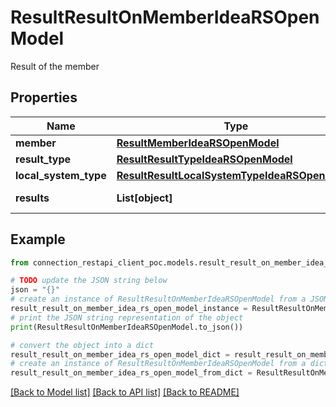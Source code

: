 # ResultResultOnMemberIdeaRSOpenModel

Result of the member

## Properties

Name | Type | Description | Notes
------------ | ------------- | ------------- | -------------
**member** | [**ResultMemberIdeaRSOpenModel**](ResultMemberIdeaRSOpenModel.md) |  | [optional] 
**result_type** | [**ResultResultTypeIdeaRSOpenModel**](ResultResultTypeIdeaRSOpenModel.md) |  | [optional] 
**local_system_type** | [**ResultResultLocalSystemTypeIdeaRSOpenModel**](ResultResultLocalSystemTypeIdeaRSOpenModel.md) |  | [optional] 
**results** | **List[object]** | List of result | [optional] 

## Example

```python
from connection_restapi_client_poc.models.result_result_on_member_idea_rs_open_model import ResultResultOnMemberIdeaRSOpenModel

# TODO update the JSON string below
json = "{}"
# create an instance of ResultResultOnMemberIdeaRSOpenModel from a JSON string
result_result_on_member_idea_rs_open_model_instance = ResultResultOnMemberIdeaRSOpenModel.from_json(json)
# print the JSON string representation of the object
print(ResultResultOnMemberIdeaRSOpenModel.to_json())

# convert the object into a dict
result_result_on_member_idea_rs_open_model_dict = result_result_on_member_idea_rs_open_model_instance.to_dict()
# create an instance of ResultResultOnMemberIdeaRSOpenModel from a dict
result_result_on_member_idea_rs_open_model_from_dict = ResultResultOnMemberIdeaRSOpenModel.from_dict(result_result_on_member_idea_rs_open_model_dict)
```
[[Back to Model list]](../README.md#documentation-for-models) [[Back to API list]](../README.md#documentation-for-api-endpoints) [[Back to README]](../README.md)



